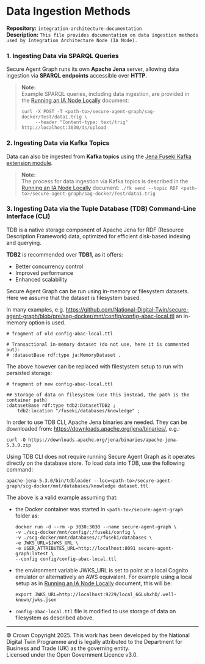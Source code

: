 # Data Ingestion Methods

**Repository:** `integration-architecture-documentation`  
**Description:** `This file provides documentation on data ingestion methods used by Integration Architecture Node (IA Node). `  
<!-- SPDX-License-Identifier: OGL-UK-3.0 -->

### 1. Ingesting Data via SPARQL Queries

Secure Agent Graph runs its own **Apache Jena** server, allowing data ingestion via **SPARQL endpoints** accessible over **HTTP**.  

> **Note:**  
> Example SPARQL queries, including data ingestion, are provided in the [Running an IA Node Locally](../Deployment/deployment-local.md) document:
> ```
> curl -X POST -T <path-to>/secure-agent-graph/sag-docker/Test/data1.trig \
>      --header "Content-type: text/trig" http://localhost:3030/ds/upload
>```

### 2. Ingesting Data via Kafka Topics

Data can also be ingested from **Kafka topics** using the [Jena Fuseki Kafka extension module](https://github.com/National-Digital-Twin/jena-fuseki-kafka).  

> **Note:**  
The process for data ingestion via Kafka topics is described in the [Running an IA Node Locally](../Deployment/deployment-local.md) document:
``
> ./fk send --topic RDF <path-to>/secure-agent-graph/sag-docker/Test/data1.trig
``

### 3. Ingesting Data via the Tuple Database (TDB) Command-Line Interface (CLI)

TDB is a native storage component of Apache Jena for RDF (Resource Description Framework) data, optimized for efficient disk-based indexing and querying.  

**TDB2** is recommended over **TDB1**, as it offers:  
- Better concurrency control
- Improved performance
- Enhanced scalability

Secure Agent Graph can be run using in-memory or filesystem datasets. Here we assume that the dataset is filesystem based.

In many examples, e.g. https://github.com/National-Digital-Twin/secure-agent-graph/blob/pre/sag-docker/mnt/config/config-abac-local.ttl an in-memory option is used.

```
# fragment of old config-abac-local.ttl

# Transactional in-memory dataset (do not use, here it is commented out):
# :datasetBase rdf:type ja:MemoryDataset .
```

The above however  can be replaced with filestystem setup to run with persisted storage:
```
# fragment of new config-abac-local.ttl

## Storage of data on filesystem (use this instead, the path is the container path)
:datasetBase rdf:type tdb2:DatasetTDB2 ;
    tdb2:location "/fuseki/databases/knowledge" ;
```

In order to use TDB CLI, Apache Jena binaries are needed. They can be downloaded from: https://downloads.apache.org/jena/binaries/, e.g.:
```
curl -O https://downloads.apache.org/jena/binaries/apache-jena-5.3.0.zip 
```

Using TDB CLI does not require running Secure Agent Graph as it operates directly on the database store. To load data into TDB, use the following command:

```
apache-jena-5.3.0/bin/tdbloader --loc=<path-to>/secure-agent-graph/scg-docker/mnt/databases/knowledge dataset.ttl
```  

The above is a valid example assuming that: 
* the Docker container was started in `<path-to>/secure-agent-graph` folder as:
    ```
    docker run -d --rm -p 3030:3030 --name secure-agent-graph \
    -v ./scg-docker/mnt/config/:/fuseki/config \
    -v ./scg-docker/mnt/databases/:/fuseki/databases \
    -e JWKS_URL=$JWKS_URL \
    -e USER_ATTRIBUTES_URL=http://localhost:8091 secure-agent-graph:latest \
    --config config/config-abac-local.ttl 
    ```
  
* the environment variable JWKS_URL is set to point at a local Cognito emulator or alternatively an AWS equivalent. For example using a local setup as in [Running an IA Node Locally](../Deployment/deployment-local.md) document, this will be:
    ```
    export JWKS_URL=http://localhost:9229/local_6GLuhxhD/.well-known/jwks.json
    ```
* `config-abac-local.ttl` file is modified to use storage of data on filesystem as described above.
---

© Crown Copyright 2025. This work has been developed by the National Digital Twin Programme and is legally attributed to the Department for Business and Trade (UK) as the governing entity.  
Licensed under the Open Government Licence v3.0.  
